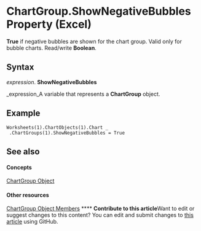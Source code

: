 
# ChartGroup.ShowNegativeBubbles Property (Excel)

 **True** if negative bubbles are shown for the chart group. Valid only for bubble charts. Read/write **Boolean**.


## Syntax

 _expression_. **ShowNegativeBubbles**

 _expression_A variable that represents a  **ChartGroup** object.


## Example


```
Worksheets(1).ChartObjects(1).Chart _ 
 .ChartGroups(1).ShowNegativeBubbles = True
```


## See also


#### Concepts


 [ChartGroup Object](7eee66c5-04a7-fd86-6e34-4c22ccaf8de0.md)
#### Other resources


 [ChartGroup Object Members](2d31f7af-d639-c8f4-0714-08fc618ec92d.md)
****   **Contribute to this article**Want to edit or suggest changes to this content? You can edit and submit changes to  [this article](https://github.com/jhershey00/VBA_Excel_Test/OpenXMLCon/articles/1f1288d5-71c5-f5da-583c-584db90c6c33.md) using GitHub.

